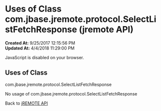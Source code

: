 # Uses of Class com.jbase.jremote.protocol.SelectListFetchResponse (jremote API)

**Created At:** 9/25/2017 12:15:56 PM  
**Updated At:** 4/4/2018 11:29:00 PM  

<!--<br>    try {<br>        if (location.href.indexOf('is-external=true') == -1) {<br>            parent.document.title="Uses of Class com.jbase.jremote.protocol.SelectListFetchResponse (jremote   API)";<br>        }<br>    }<br>    catch(err) {<br>    }<br>//-->
JavaScript is disabled on your browser.



<!--<br>  allClassesLink = document.getElementById("allclasses\_navbar\_top");<br>  if(window==top) {<br>    allClassesLink.style.display = "block";<br>  }<br>  else {<br>    allClassesLink.style.display = "none";<br>  }<br>  //-->

## Uses of Class
com.jbase.jremote.protocol.SelectListFetchResponse

No usage of com.jbase.jremote.protocol.SelectListFetchResponse

Back to [jREMOTE API](com_jbase_jremote_package-summary)


